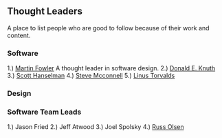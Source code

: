 ## Thought Leaders
A place to list people who are good to follow because of their work and content.


### Software
1.) [Martin Fowler](https://martinfowler.com/)
A thought leader in software design.
2.) [Donald E. Knuth](https://www-cs-faculty.stanford.edu/~knuth/)
3.) [Scott Hanselman](https://www.hanselman.com/)
4.) [Steve Mcconnell](https://stevemcconnell.com/)
5.) [Linus Torvalds](https://github.com/torvalds)


### Design


### Software Team Leads
1.) Jason Fried
2.) Jeff Atwood
3.) Joel Spolsky 
4.) [Russ Olsen](http://russolsen.com/)




